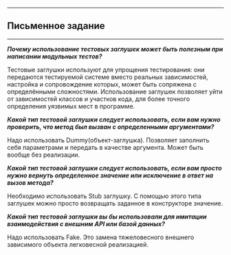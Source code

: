 - - -

## Письменное задание

- - -

***Почему использование тестовых заглушек может быть полезным при написании модульных тестов?***

Тестовые заглушки используют для упрощения тестирования: они передаются
тестируемой системе вместо реальных зависимостей, настройка и сопровождение
которых, может быть сопряжена с определёнными сложностями. Использование заглушек позволяет уйти от зависимостей
классов и участков кода, для более точного определения уязвимых мест в программе.

***Какой тип тестовой заглушки следует использовать, если вам нужно проверить, что метод был вызван с определенными
аргументами?***

Надо использовать Dummy(объект-заглушка).
Позволяет заполнить себя параметрами и передать в качестве аргумента. Может быть вообще без реализации.

***Какой тип тестовой заглушки следует использовать, если вам просто нужно вернуть определенное значение или исключение
в
ответ на вызов метода?***

Необходимо использовать Stub заглушку. С помощью этого типа заглушек можно просто возвращать заданное в конструкторе
значение.

***Какой тип тестовой заглушки вы бы использовали для имитации взаимодействия с внешним API или базой данных?***

Надо использовать Fake. Это замена тяжеловесного внешнего зависимого объекта легковесной реализацией.